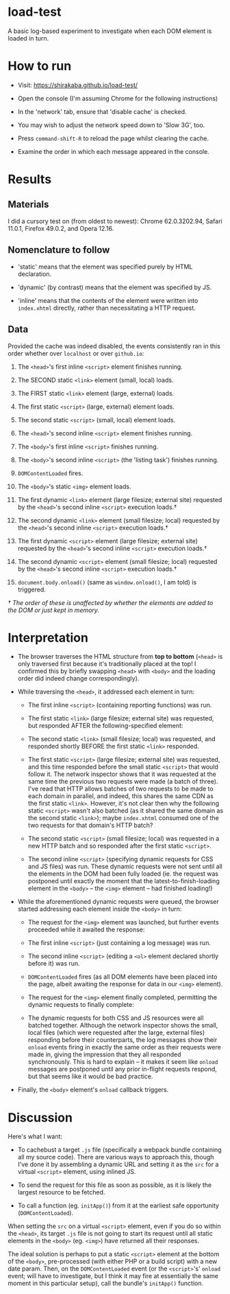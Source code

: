 # load-test
A basic log-based experiment to investigate when each DOM element is loaded in turn.

# How to run

* Visit: https://shirakaba.github.io/load-test/

* Open the console (I'm assuming Chrome for the following instructions)

* In the 'network' tab, ensure that 'disable cache' is checked. 

* You may wish to adjust the network speed down to 'Slow 3G', too.

* Press `command-shift-R` to reload the page whilst clearing the cache.

* Examine the order in which each message appeared in the console.


# Results

## Materials

I did a cursory test on (from oldest to newest): Chrome 62.0.3202.94, Safari 11.0.1, Firefox 49.0.2, and Opera 12.16.

## Nomenclature to follow

* 'static' means that the element was specified purely by HTML declaration.

* 'dynamic' (by contrast) means that the element was specified by JS.

* 'inline' means that the contents of the element were written into `index.xhtml` directly, rather than necessitating a HTTP request.


## Data

Provided the cache was indeed disabled, the events consistently ran in this order whether over `localhost` or over `github.io`:

1. The `<head>`'s first inline `<script>` element finishes running.

2. The SECOND static `<link>` element (small, local) loads.

3. The FIRST static `<link>` element (large, external) loads.

4. The first static `<script>` (large, external) element loads.

5. The second static `<script>` (small, local) element loads.

6. The `<head>`'s second inline `<script>` element finishes running.

7. The `<body>`'s first inline `<script>` finishes running.

8. The `<body>`'s second inline `<script>` (the 'listing task') finishes running.

9. `DOMContentLoaded` fires.

10. The `<body>`'s static `<img>` element loads.

11. The first dynamic `<link>` element (large filesize; external site) requested by the `<head>`'s second inline `<script>` execution loads.†

12. The second dynamic `<link>` element (small filesize; local) requested by the `<head>`'s second inline `<script>` execution loads.†

13. The first dynamic `<script>` element (large filesize; external site) requested by the `<head>`'s second inline `<script>` execution loads.†

14. The second dynamic `<script>` element (small filesize; local) requested by the `<head>`'s second inline `<script>` execution loads.†

15. `document.body.onload()` (same as `window.onload()`, I am told) is triggered.

*† The order of these is unaffected by whether the elements are added to the DOM or just kept in memory.*

# Interpretation

* The browser traverses the HTML structure from **top to bottom** (`<head>` is only traversed first because it's traditionally placed at the top! I confirmed this by briefly swapping `<head>` with `<body>` and the loading order did indeed change correspondingly).

* While traversing the `<head>`, it addressed each element in turn:

    * The first inline `<script>` (containing reporting functions) was run.

    * The first static `<link>` (large filesize; external site) was requested, but responded AFTER the following-specified element:

    * The second static `<link>` (small filesize; local) was requested, and responded shortly BEFORE the first static `<link>` responded.

    * The first static `<script>` (large filesize; external site) was requested, and this time responded before the small static `<script>` that would follow it. The network inspector shows that it was requested at the same time the previous two requests were made (a batch of three). I've read that HTTP allows batches of two requests to be made to each domain in parallel, and indeed, this shares the same CDN as the first static `<link>`. However, it's not clear then why the following static `<script>` wasn't also batched (as it shared the same domain as the second static `<link>`); maybe `index.xhtml` consumed one of the two requests for that domain's HTTP batch?

    * The second static `<script>` (small filesize; local) was requested in a new HTTP batch and so responded after the first static `<script>`.

    * The second inline `<script>` (specifying dynamic requests for CSS and JS files) was run. These dynamic requests were not sent until all the elements in the DOM had been fully loaded (ie. the request was postponed until exactly the moment that the latest-to-finish-loading element in the `<body>` – the `<img>` element – had finished loading!)

* While the aforementioned dynamic requests were queued, the browser started addressing each element inside the `<body>` in turn:

    * The request for the `<img>` element was launched, but further events proceeded while it awaited the response:

    * The first inline `<script>` (just containing a log message) was run.

    * The second inline `<script>` (editing a `<ol>` element declared shortly before it) was run.

    * `DOMContentLoaded` fires (as all DOM elements have been placed into the page, albeit awaiting the response for data in our `<img>` element).

    * The request for the `<img>` element finally completed, permitting the dynamic requests to finally complete:

    * The dynamic requests for both CSS and JS resources were all batched together. Although the network inspector shows the small, local files (which were requested after the large, external files) responding before their counterparts, the log messages show their `onload` events firing in exactly the same order as their requests were made in, giving the impression that they all responded synchronously. This is hard to explain – it makes it seem like `onload` messages are postponed until any prior in-flight requests respond, but that seems like it would be bad practice.

* Finally, the `<body>` element's `onload` callback triggers.

# Discussion


Here's what I want:

* To cachebust a target `.js` file (specifically a webpack bundle containing all my source code). There are various ways to approach this, though I've done it by assembling a dynamic URL and setting it as the `src` for a virtual `<script>` element, using inlined JS.

* To send the request for this file as soon as possible, as it is likely the largest resource to be fetched.

* To call a function (eg. `initApp()`) from it at the earliest safe opportunity (`DOMContentLoaded`).

When setting the `src` on a virtual `<script>` element, even if you do so within the `<head>`, its target `.js` file is not going to start its request until all static elements in the `<body>` (eg. `<img>`) have returned all their responses.

The ideal solution is perhaps to put a static `<script>` element at the bottom of the `<body>`, pre-processed (with either PHP or a build script) with a new date param. Then, on the `DOMContentLoaded` event (or the `<script>`'s' `onload` event; will have to investigate, but I think it may fire at essentially the same moment in this particular setup), call the bundle's `initApp()` function.
